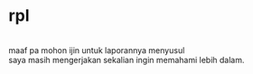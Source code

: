 # rpl
<br>maaf pa mohon ijin untuk laporannya menyusul
<br>saya masih mengerjakan sekalian ingin memahami lebih dalam.
